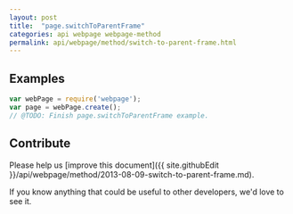 ```yaml
---
layout: post
title:  "page.switchToParentFrame"
categories: api webpage webpage-method
permalink: api/webpage/method/switch-to-parent-frame.html
---
```


## Examples

```javascript
var webPage = require('webpage');
var page = webPage.create();
// @TODO: Finish page.switchToParentFrame example.
```

## Contribute

Please help us [improve this document]({{ site.githubEdit }}/api/webpage/method/2013-08-09-switch-to-parent-frame.md).

If you know anything that could be useful to other developers, we'd love to see it.


